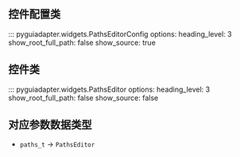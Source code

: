 ## 控件配置类

::: pyguiadapter.widgets.PathsEditorConfig
    options:
        heading_level: 3
        show_root_full_path: false
        show_source: true


## 控件类

::: pyguiadapter.widgets.PathsEditor
    options:
        heading_level: 3
        show_root_full_path: false
        show_source: false



## 对应参数数据类型

- `paths_t` -> `PathsEditor`
